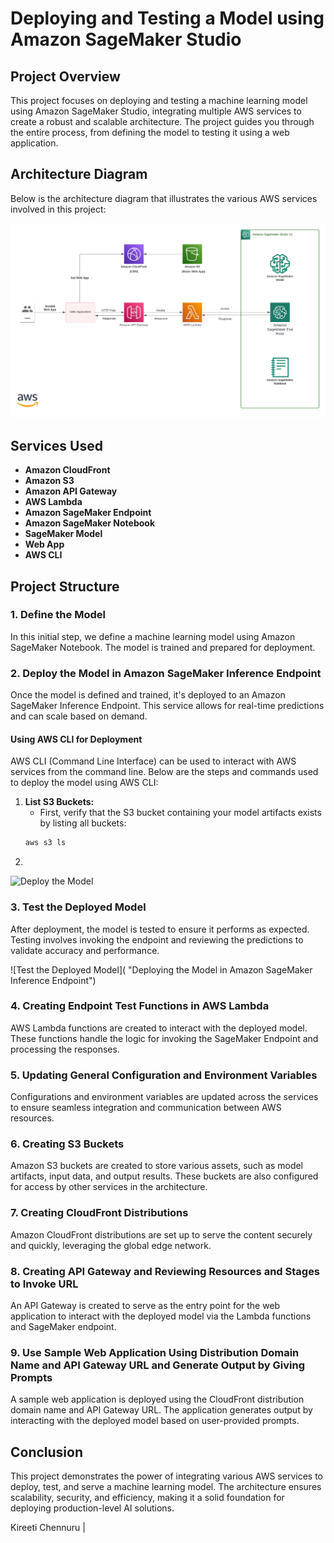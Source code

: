# Deploying and Testing a Model using Amazon SageMaker Studio

## Project Overview

This project focuses on deploying and testing a machine learning model using Amazon SageMaker Studio, integrating multiple AWS services to create a robust and scalable architecture. The project guides you through the entire process, from defining the model to testing it using a web application.

## Architecture Diagram

Below is the architecture diagram that illustrates the various AWS services involved in this project:

![Cloud Architecture](https://github.com/KireetiChennuru/Deploying-and-Testing-a-Model-using-Amazon-Sage-Maker-Studio-/blob/main/projectimages/Cloud%20Architecture.jpeg?raw=true)

## Services Used

- **Amazon CloudFront**
- **Amazon S3**
- **Amazon API Gateway**
- **AWS Lambda**
- **Amazon SageMaker Endpoint**
- **Amazon SageMaker Notebook**
- **SageMaker Model**
- **Web App**
- **AWS CLI**

## Project Structure

### 1. Define the Model

In this initial step, we define a machine learning model using Amazon SageMaker Notebook. The model is trained and prepared for deployment.

### 2. Deploy the Model in Amazon SageMaker Inference Endpoint

Once the model is defined and trained, it's deployed to an Amazon SageMaker Inference Endpoint. This service allows for real-time predictions and can scale based on demand.

#### **Using AWS CLI for Deployment**

AWS CLI (Command Line Interface) can be used to interact with AWS services from the command line. Below are the steps and commands used to deploy the model using AWS CLI:

1. **List S3 Buckets:**
   - First, verify that the S3 bucket containing your model artifacts exists by listing all buckets:
   ```bash
   aws s3 ls
   
2. 

![Deploy the Model](https://raw.githubusercontent.com/KireetiChennuru/Deploying-and-Testing-a-Model-using-Amazon-Sage-Maker-Studio-/main/projectimages/Deploy%20the%20model%20in%20Amazon%20SageMaker%20Inference%20Endpoint.jpg "Deploying the Model in Amazon SageMaker Inference Endpoint")

### 3. Test the Deployed Model

After deployment, the model is tested to ensure it performs as expected. Testing involves invoking the endpoint and reviewing the predictions to validate accuracy and performance.

![Test the Deployed Model]( "Deploying the Model in Amazon SageMaker Inference Endpoint")

### 4. Creating Endpoint Test Functions in AWS Lambda

AWS Lambda functions are created to interact with the deployed model. These functions handle the logic for invoking the SageMaker Endpoint and processing the responses.

### 5. Updating General Configuration and Environment Variables

Configurations and environment variables are updated across the services to ensure seamless integration and communication between AWS resources.

### 6. Creating S3 Buckets

Amazon S3 buckets are created to store various assets, such as model artifacts, input data, and output results. These buckets are also configured for access by other services in the architecture.

### 7. Creating CloudFront Distributions

Amazon CloudFront distributions are set up to serve the content securely and quickly, leveraging the global edge network.

### 8. Creating API Gateway and Reviewing Resources and Stages to Invoke URL

An API Gateway is created to serve as the entry point for the web application to interact with the deployed model via the Lambda functions and SageMaker endpoint.

### 9. Use Sample Web Application Using Distribution Domain Name and API Gateway URL and Generate Output by Giving Prompts

A sample web application is deployed using the CloudFront distribution domain name and API Gateway URL. The application generates output by interacting with the deployed model based on user-provided prompts.

## Conclusion

This project demonstrates the power of integrating various AWS services to deploy, test, and serve a machine learning model. The architecture ensures scalability, security, and efficiency, making it a solid foundation for deploying production-level AI solutions.



Kireeti Chennuru | 
